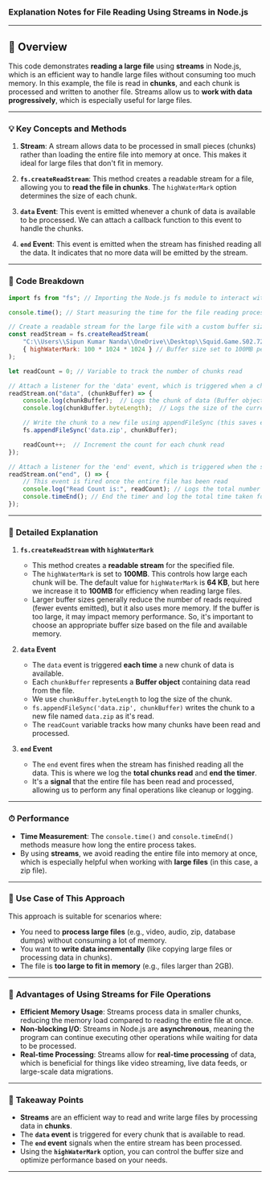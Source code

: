 ### Explanation Notes for File Reading Using Streams in Node.js

---

## 📝 **Overview**

This code demonstrates **reading a large file** using **streams** in Node.js, which is an efficient way to handle large files without consuming too much memory. In this example, the file is read in **chunks**, and each chunk is processed and written to another file. Streams allow us to **work with data progressively**, which is especially useful for large files.

---

### 💡 **Key Concepts and Methods**

1. **Stream**: A stream allows data to be processed in small pieces (chunks) rather than loading the entire file into memory at once. This makes it ideal for large files that don't fit in memory.

2. **`fs.createReadStream`**: This method creates a readable stream for a file, allowing you to **read the file in chunks**. The `highWaterMark` option determines the size of each chunk.

3. **`data` Event**: This event is emitted whenever a chunk of data is available to be processed. We can attach a callback function to this event to handle the chunks.

4. **`end` Event**: This event is emitted when the stream has finished reading all the data. It indicates that no more data will be emitted by the stream.

---

### 🔑 **Code Breakdown**

```js
import fs from "fs"; // Importing the Node.js fs module to interact with the file system

console.time(); // Start measuring the time for the file reading process

// Create a readable stream for the large file with a custom buffer size (100MB)
const readStream = fs.createReadStream(
    "C:\\Users\\Sipun Kumar Nanda\\OneDrive\\Desktop\\Squid.Game.S02.720p.10Bit.WEB-DL.Hindi.5.1-English.2.0.ESub.x264-HDHub4u.Tv.zip",
    { highWaterMark: 100 * 1024 * 1024 } // Buffer size set to 100MB per chunk
);

let readCount = 0; // Variable to track the number of chunks read

// Attach a listener for the 'data' event, which is triggered when a chunk is available
readStream.on("data", (chunkBuffer) => {
    console.log(chunkBuffer);  // Logs the chunk of data (Buffer object)
    console.log(chunkBuffer.byteLength);  // Logs the size of the current chunk (in bytes)

    // Write the chunk to a new file using appendFileSync (this saves each chunk as it's read)
    fs.appendFileSync('data.zip', chunkBuffer);

    readCount++;  // Increment the count for each chunk read
});

// Attach a listener for the 'end' event, which is triggered when the stream finishes reading
readStream.on("end", () => {
    // This event is fired once the entire file has been read
    console.log("Read Count is:", readCount); // Logs the total number of chunks read
    console.timeEnd(); // End the timer and log the total time taken for the operation
});
```

---

### 🧠 **Detailed Explanation**

1. **`fs.createReadStream` with `highWaterMark`**  
   - This method creates a **readable stream** for the specified file.
   - The `highWaterMark` is set to **100MB**. This controls how large each chunk will be. The default value for `highWaterMark` is **64 KB**, but here we increase it to **100MB** for efficiency when reading large files.
   - Larger buffer sizes generally reduce the number of reads required (fewer events emitted), but it also uses more memory. If the buffer is too large, it may impact memory performance. So, it's important to choose an appropriate buffer size based on the file and available memory.

2. **`data` Event**  
   - The `data` event is triggered **each time** a new chunk of data is available.
   - Each `chunkBuffer` represents a **Buffer object** containing data read from the file.
   - We use `chunkBuffer.byteLength` to log the size of the chunk.
   - `fs.appendFileSync('data.zip', chunkBuffer)` writes the chunk to a new file named `data.zip` as it's read.
   - The `readCount` variable tracks how many chunks have been read and processed.

3. **`end` Event**  
   - The `end` event fires when the stream has finished reading all the data. This is where we log the **total chunks read** and **end the timer**.
   - It's a **signal** that the entire file has been read and processed, allowing us to perform any final operations like cleanup or logging.

---

### ⏱ **Performance**

- **Time Measurement**: The `console.time()` and `console.timeEnd()` methods measure how long the entire process takes.
- By using **streams**, we avoid reading the entire file into memory at once, which is especially helpful when working with **large files** (in this case, a zip file).

---

### 🧩 **Use Case of This Approach**

This approach is suitable for scenarios where:

- You need to **process large files** (e.g., video, audio, zip, database dumps) without consuming a lot of memory.
- You want to **write data incrementally** (like copying large files or processing data in chunks).
- The file is **too large to fit in memory** (e.g., files larger than 2GB).

---

### 🚀 **Advantages of Using Streams for File Operations**

- **Efficient Memory Usage**: Streams process data in smaller chunks, reducing the memory load compared to reading the entire file at once.
- **Non-blocking I/O**: Streams in Node.js are **asynchronous**, meaning the program can continue executing other operations while waiting for data to be processed.
- **Real-time Processing**: Streams allow for **real-time processing** of data, which is beneficial for things like video streaming, live data feeds, or large-scale data migrations.

---

### 📝 **Takeaway Points**

- **Streams** are an efficient way to read and write large files by processing data in **chunks**.
- The **`data` event** is triggered for every chunk that is available to read.
- The **`end` event** signals when the entire stream has been processed.
- Using the **`highWaterMark`** option, you can control the buffer size and optimize performance based on your needs.

---